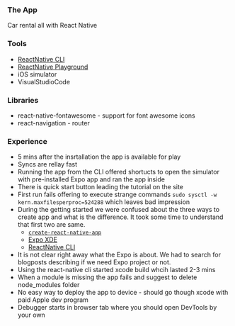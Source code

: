 ### The App

Car rental all with React Native

### Tools
- [ReactNative CLI](https://www.npmjs.com/package/react-native-cli)
- [ReactNative Playground](https://snack.expo.io)
- iOS simulator
- VisualStudioCode

### Libraries

- react-native-fontawesome - support for font awesome icons
- react-navigation - router

### Experience

- 5 mins after the insrtallation the app is available for play
- Syncs are rellay fast
- Running the app from the CLI offered shortucts to open the simulator with pre-installed Expo app and ran the app inside
- There is quick start button leading the tutorial on the site
- First run fails offering to execute strange commands ```sudo sysctl -w kern.maxfilesperproc=524288``` which leaves bad impression
- During the getting started we were confused about the three ways to create app and what is the difference. It took some time to understand that first two are same.
	- [```create-react-native-app```](https://www.npmjs.com/package/create-react-native-app)
	- [Expo XDE](https://expo.io/)
	- [ReactNative CLI](https://www.npmjs.com/package/react-native-cli)
- It is not clear right away what the Expo is about. We had to search for blogposts describing if we need Expo project or not.
- Using the react-native cli started xcode build whcih lasted 2-3 mins
- When a module is missing the app fails and suggest to delete node_modules folder
- No easy way to deploy the app to device - should go though xcode with paid Apple dev program
- Debugger starts in browser tab where you should open DevTools by your own

